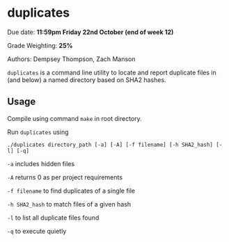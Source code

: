 # duplicates

Due date: **11:59pm Friday 22nd October (end of week 12)**

Grade Weighting: **25%**

Authors: Dempsey Thompson, Zach Manson

`duplicates` is a command line utility to locate and report duplicate files in (and below) a named directory based on SHA2 hashes.

## Usage

Compile using command `make` in root directory.

Run `duplicates` using
```
./duplicates directory_path [-a] [-A] [-f filename] [-h SHA2_hash] [-l] [-q]
```

`-a` includes hidden files

`-A` returns 0 as per project requirements

`-f filename` to find duplicates of a single file

`-h SHA2_hash` to match files of a given hash

`-l` to list all duplicate files found

`-q` to execute quietly
